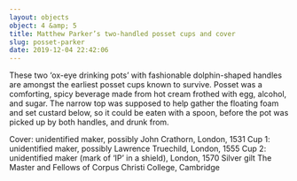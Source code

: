 ```yaml
---
layout: objects
object: 4 &amp; 5
title: Matthew Parker’s two-handled posset cups and cover
slug: posset-parker
date: 2019-12-04 22:42:06
---
```

These two ‘ox-eye drinking pots’ with fashionable dolphin-shaped handles are amongst the earliest posset cups known to survive. Posset was a comforting, spicy  beverage made from hot cream frothed with egg, alcohol, and sugar. The narrow top was supposed to help gather the floating foam and set custard below, so it could be eaten with a spoon, before the pot was picked up by both handles, and drunk from.  

Cover: unidentified maker,  possibly John Crathorn, London, 1531 Cup 1: unidentified maker,  possibly Lawrence Truechild, London, 1555 Cup 2: unidentified maker (mark of ‘IP’ in a shield), London, 1570  Silver gilt  The Master and Fellows of Corpus Christi College, Cambridge
